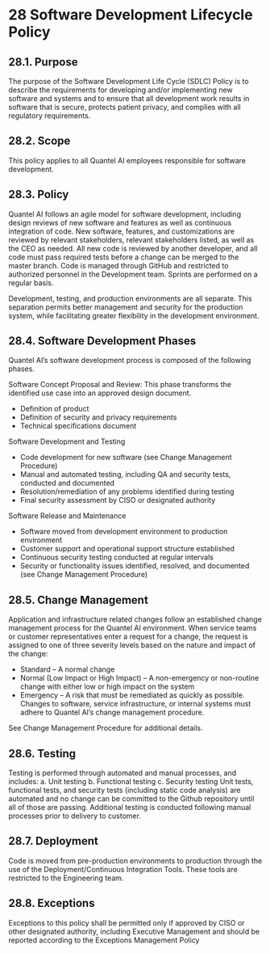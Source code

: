 # 28 Software Development Lifecycle Policy

## 28.1. Purpose 
The purpose of the Software Development Life Cycle (SDLC) Policy is to describe the requirements for developing and/or implementing new software and systems and to ensure that all development work results in software that is secure, protects patient privacy, and complies with all regulatory requirements.

## 28.2. Scope
This policy applies to all Quantel AI employees responsible for software development.

## 28.3. Policy
Quantel AI follows an agile model for software development, including design reviews of new software and features as well as continuous integration of code. New software, features, and customizations are reviewed by relevant stakeholders, relevant stakeholders listed, as well as the CEO as needed. 
All new code is reviewed by another developer, and all code must pass required tests before a change can be merged to the master branch.  Code is managed through GitHub and restricted to authorized personnel in the Development team. Sprints are performed on a regular basis.

Development, testing, and production environments are all separate. This separation permits better management and security for the production system, while facilitating greater flexibility in the development environment.

## 28.4. Software Development Phases
Quantel AI’s software development process is composed of the following phases. 

Software Concept Proposal and Review: This phase transforms the identified use case into an approved design document.
 * Definition of product
 * Definition of security and privacy requirements
 * Technical specifications document

Software Development and Testing
 * Code development for new software (see Change Management Procedure)
 * Manual and automated testing, including QA and security tests, conducted and documented
 * Resolution/remediation of any problems identified during testing
 * Final security assessment by CISO or designated authority

Software Release and Maintenance
 * Software moved from development environment to production environment
 * Customer support and operational support structure established
 * Continuous security testing conducted at regular intervals
 * Security or functionality issues identified, resolved, and documented (see Change Management Procedure)

## 28.5. Change Management
Application and infrastructure related changes follow an established change management process for the Quantel AI environment. When service teams or customer representatives enter a request for a change, the request is assigned to one of three severity levels based on the nature and impact of the change:
 * Standard – A normal change
 * Normal (Low Impact or High Impact) – A non-emergency or non-routine change with either low or high impact on the system
 * Emergency – A risk that must be remediated as quickly as possible.
Changes to software, service infrastructure, or internal systems must adhere to Quantel AI’s change management procedure.

See Change Management Procedure for additional details.

## 28.6. Testing
Testing is performed through automated and manual processes, and includes:
a. Unit testing
b. Functional testing
c. Security testing
Unit tests, functional tests, and security tests (including static code analysis) are automated and no change can be committed to the Github repository until all of those are passing.  Additional testing is conducted following manual processes prior to delivery to customer.

## 28.7. Deployment
Code is moved from pre-production environments to production through the use of the Deployment/Continuous Integration Tools. These tools are restricted to the Engineering team.

## 28.8. Exceptions
Exceptions to this policy shall be permitted only if approved by CISO or other designated authority, including Executive Management and should be reported according to the Exceptions Management Policy
